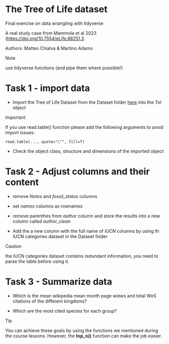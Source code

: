 # The Tree of Life dataset
Final exercise on data wrangling with tidyverse

A real study case from Mammola et al 2023 (https://doi.org/10.7554/eLife.88251.3

Authors: Matteo Chialva & Martino Adamo

> [!NOTE]
> use tidyverse functions (and pipe them where possible!)

# Task 1 - import data
- Import the Tree of Life Dataset from the Dataset folder [here](https://raw.githubusercontent.com/mchialva/PhDToolbox2024/main/Datasets/tree_of_life/SampleTREE_TraitCompiled.csv) into the *Tol* object

> [!IMPORTANT]
> If you use read.table() function please add the following arguments to avoid import issues:
```
read.table(..., quote="\"", fill=T)
```
- Check the object class, structure and dimensions of the imported object

# Task 2 - Adjust columns and their content
- remove *Notes* and *fossil_status* columns

- set *names* columns as rownames

- remove parenthes from *author* column and store the results into a new column called *author_clean*

- Add the a new column with the full name of *IUCN* columns by using th IUCN categories dataset in the Dataset folder

> [!CAUTION]
> the IUCN categories dataset contains redundant information, you need to parse the table before using it.

# Task 3 - Summarize data

- Which is the mean wikipedia mean month page wiews and total WoS citations of the different kingdoms?

- Which are the most cited species for each group?

> [!TIP]
> You can achieve these goals by using the functions we mentioned during the course lessons.
> However, the **top_n()** function can make the job easier.




